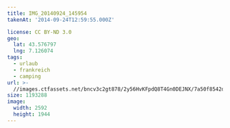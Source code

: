 ```yaml
---
title: IMG_20140924_145954
takenAt: '2014-09-24T12:59:55.000Z'

license: CC BY-ND 3.0
geo:
  lat: 43.576797
  lng: 7.126074
tags:
  - urlaub
  - frankreich
  - camping
url: >-
  //images.ctfassets.net/bncv3c2gt878/2y56HvKFpdQ8T4Gn0DEJNX/7a50f8542ddb98e72a8ccb43e89dbaea/img_20140924_145954_27697222463_o
size: 1193288
image:
  width: 2592
  height: 1944
---
```


